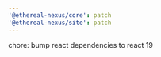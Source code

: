 ```yaml
---
'@ethereal-nexus/core': patch
'@ethereal-nexus/site': patch
---
```


chore: bump react dependencies to react 19
